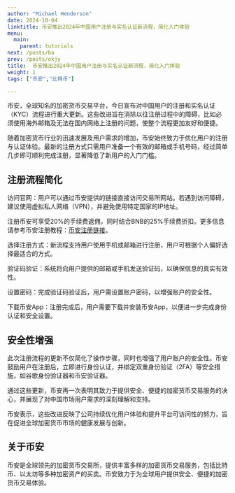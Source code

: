 ```yaml
---
author: "Michael Henderson"
date: 2024-10-04
linktitle: 币安推出2024年中国用户注册与实名认证新流程，简化入门体验
menu:
  main:
    parent: tutorials
next: /posts/ba
prev: /posts/okjy
title:  币安推出2024年中国用户注册与实名认证新流程，简化入门体验
weight: 1
tags: ["币安","比特币"]

---
```

币安，全球知名的加密货币交易平台，今日宣布对中国用户的注册和实名认证（KYC）流程进行重大更新。这些改进旨在消除以往注册过程中的障碍，比如必须使用海外邮箱及无法在国内网络上注册的问题，使整个流程更加友好和便捷。

随着加密货币行业的迅速发展及用户需求的增加，币安始终致力于优化用户的注册与认证体验。最新的注册方式只需用户准备一个有效的邮箱或手机号码，经过简单几步即可顺利完成注册，显著降低了新用户的入门门槛。

## 注册流程简化
访问官网：用户可以通过币安提供的链接直接访问交易所网站。若遇到访问障碍，建议使用虚拟私人网络（VPN），并避免使用特定国家的IP地址。

注册币安可享受20%的手续费返佣，同时结合BNB的25%手续费折扣。更多信息请参考币安注册教程：[币安注册链接](https://www.binance.com/zh-CN/join?ref=CS7MMKKE)。

选择注册方式：新流程支持用户使用手机或邮箱进行注册，用户可根据个人偏好选择最适合的方式。

验证码验证：系统将向用户提供的邮箱或手机发送验证码，以确保信息的真实有效性。

设置密码：完成验证码验证后，用户需设置账户密码，以增强账户的安全性。

下载币安App：注册完成后，用户需要下载并安装币安App，以便进一步完成身份认证和安全设置。

## 安全性增强
此次注册流程的更新不仅简化了操作步骤，同时也增强了用户账户的安全性。币安鼓励用户在注册后，立即进行身份认证，并绑定双重身份验证（2FA）等安全措施，如谷歌身份验证器和币安验证器。

通过这些更新，币安再一次表明其致力于提供安全、便捷的加密货币交易服务的决心，并展现了对中国市场用户需求的深刻理解和支持。

币安表示，这些改进反映了公司持续优化用户体验和提升平台可访问性的努力，旨在促进全球加密货币市场的健康发展与创新。

## 关于币安
币安是全球领先的加密货币交易所，提供丰富多样的加密货币交易服务，包括比特币、以太坊等多种加密资产的买卖。币安致力于为全球用户提供安全、便捷的加密货币交易体验。